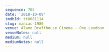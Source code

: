 ```yaml
---
sequence: 705
date: '2018-10-09'
imdbId: tt0081114
slug: maniac-1980
venue: Alamo Drafthouse Cinema - One Loudoun
venueNotes: null
medium: null
mediumNotes: null
---
```


